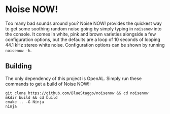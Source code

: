 # Noise NOW!

Too many bad sounds around you? Noise NOW! provides the quickest way to get some soothing random noise going by simply typing in `noisenow` into the console. It comes in white, pink and brown varieties alongside a few configuration options, but the defaults are a loop of 10 seconds of looping 44.1 kHz stereo white noise. Configuration options can be shown by running `noisenow -h`.

## Building

The only dependency of this project is OpenAL. Simply run these commands to get a build of Noise NOW!:

```
git clone https://github.com/BlueStaggo/noisenow && cd noisenow
mkdir build && cd build
cmake .. -G Ninja
ninja
```
